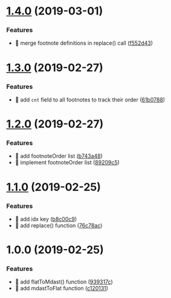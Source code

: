# [1.4.0](https://github.com/streamich/mdast-flat/compare/v1.3.0...v1.4.0) (2019-03-01)


### Features

* 🎸 merge footnote definitions in replace() call ([f552d43](https://github.com/streamich/mdast-flat/commit/f552d43))

# [1.3.0](https://github.com/streamich/mdast-flat/compare/v1.2.0...v1.3.0) (2019-02-27)


### Features

* 🎸 add `cnt` field to all footnotes to track their order ([61b0788](https://github.com/streamich/mdast-flat/commit/61b0788))

# [1.2.0](https://github.com/streamich/mdast-flat/compare/v1.1.0...v1.2.0) (2019-02-27)


### Features

* 🎸 add footnoteOrder list ([b743a48](https://github.com/streamich/mdast-flat/commit/b743a48))
* 🎸 implement footnoteOrder list ([89209c5](https://github.com/streamich/mdast-flat/commit/89209c5))

# [1.1.0](https://github.com/streamich/mdast-flat/compare/v1.0.0...v1.1.0) (2019-02-25)


### Features

* 🎸 add idx key ([b8c00c9](https://github.com/streamich/mdast-flat/commit/b8c00c9))
* 🎸 add replace() function ([76c78ac](https://github.com/streamich/mdast-flat/commit/76c78ac))

# 1.0.0 (2019-02-25)


### Features

* 🎸 add flatToMdast() function ([939317c](https://github.com/streamich/mdast-flat/commit/939317c))
* 🎸 add mdastToFlat function ([c120131](https://github.com/streamich/mdast-flat/commit/c120131))
